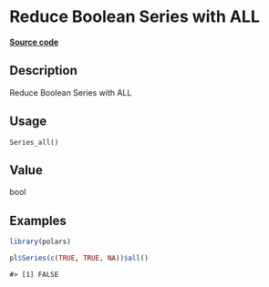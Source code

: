 
# Reduce Boolean Series with ALL

[**Source code**](https://github.com/pola-rs/r-polars/tree/main/R/series__series.R#L523)

## Description

Reduce Boolean Series with ALL

## Usage

<pre><code class='language-R'>Series_all()
</code></pre>

## Value

bool

## Examples

``` r
library(polars)

pl$Series(c(TRUE, TRUE, NA))$all()
```

    #> [1] FALSE
